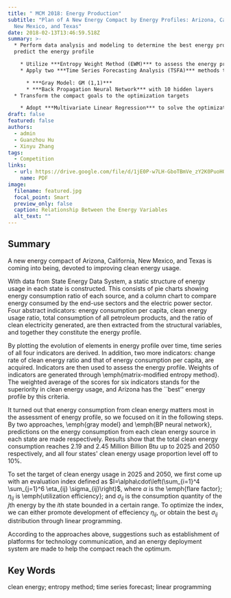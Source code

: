 ```yaml
---
title: " MCM 2018: Energy Production"
subtitle: "Plan of A New Energy Compact by Energy Profiles: Arizona, California,
  New Mexico, and Texas"
date: 2018-02-13T13:46:59.518Z
summary: >-
  * Perform data analysis and modeling to determine the best energy profile and
  predict the energy profile

    * Utilize ***Entropy Weight Method (EWM)*** to assess the energy profile and determine the best energy profile
    * Apply two ***Time Series Forecasting Analysis (TSFA)*** methods to predict the energy profile

      * ***Gray Model: GM (1,1)***
      * ***Back Propagation Neural Network*** with 10 hidden layers
  * Transform the compact goals to the optimization targets

    * Adopt ***Multivariate Linear Regression*** to solve the optimization problem
draft: false
featured: false
authors:
  - admin
  - Guanzhou Hu
  - Xinyu Zhang
tags:
  - Competition
links:
  - url: https://drive.google.com/file/d/1jE0P-w7LH-GboTBmVe_zY2K0PuoHQGeQ/view?usp=sharing
    name: PDF
image:
  filename: featured.jpg
  focal_point: Smart
  preview_only: false
  caption: Relationship Between the Energy Variables
  alt_text: ""
---
```

## **Summary**

A new energy compact of Arizona, California, New Mexico, and Texas is coming into being, devoted to improving clean energy usage.

With data from State Energy Data System, a static structure of energy usage in each state is constructed. This consists of pie charts showing energy consumption ratio of each source, and a column chart to compare energy consumed by the end-use sectors and the electric power sector. Four abstract indicators: energy consumption per capita, clean energy usage ratio, total consumption of all petroleum products, and the ratio of clean electricity generated, are then extracted from the structural variables, and together they constitute the energy profile.

By plotting the evolution of elements in energy profile over time, time series of all four indicators are derived. In addition, two more indicators: change rate of clean energy ratio and that of energy consumption per capita, are acquired. Indicators are then used to assess the energy profile. Weights of indicators are generated through \emph{matrix-modified entropy method}. The weighted average of the scores for six indicators stands for the superiority in clean energy usage, and Arizona has the ``best'' energy profile by this criteria.

It turned out that energy consumption from clean energy matters most in the assessment of energy profile, so we focused on it in the following steps. By two approaches, \emph{gray model} and \emph{BP neural network}, predictions on the energy consumption from each clean energy source in each state are made respectively. Results show that the total clean energy consumption reaches $2.19$ and $2.45$ Million Billion Btu up to 2025 and 2050 respectively, and all four states' clean energy usage proportion level off to $10\%$.

To set the target of clean energy usage in 2025 and 2050, we first come up with an evaluation index defined as $I=\alpha\cdot\left(\sum_{i=1}^4 \sum_{j=1}^6 \eta_{ij} \sigma_{ij}\right)$, where $\alpha$ is the \emph{flare factor}; $\eta_{ij}$ is \emph{utilization efficiency}; and $\sigma_{ij}$ is the consumption quantity of the $j$th energy by the $i$th state bounded in a certain range. To optimize the index, we can either promote development of effeciency $\eta_{ij}$, or obtain the best $\sigma_{ij}$ distribution through linear programming. 

According to the approaches above, suggestions such as establishment of platforms for technology communication, and an energy deployment system are made to help the compact reach the optimum.



## **Key Words**

clean energy; entropy method; time series forecast; linear programming

